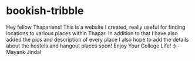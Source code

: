 # bookish-tribble
Hey fellow Thaparians! This is a website I created, really useful for finding locations to various places within Thapar. In addition to that I have also added 
the pics and description of every place
I also hope to add the details about the hostels and hangout places soon!
Enjoy Your College Life!  :)
-Mayank Jindal
